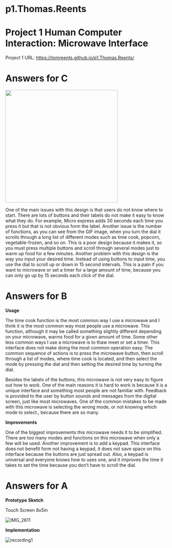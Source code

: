 # p1.Thomas.Reents
# Project 1 Human Computer Interaction: Microwave Interface

Project 1 URL: https://tomreents.github.io/p1.Thomas.Reents/

# Answers for C

<img src="https://user-images.githubusercontent.com/68446643/109210035-e613d000-7771-11eb-8d14-54f684ee5138.jpg" width = "350" src="https://user-images.githubusercontent.com/68446643/109210184-1c514f80-7772-11eb-9035-f15ccb61db76.GIF" width = "350">


One of the main issues with this design is that users do not know where to start. There are lots of buttons and their labels do not make it easy to know what they do. For example, Micro express adds 30 seconds each time you press it but that is not obvious form the label. Another issue is the number of functions, as you can see from the GIF image, when you turn the dial it scrolls through a long list of different modes such as time cook, popcorn, vegetable-frozen, and so on. This is a poor design because it makes it, so you must press multiple buttons and scroll through several modes just to warm up food for a few minutes. Another problem with this design is the way you input your desired time. Instead of using buttons to input time, you use the dial to scroll up or down in 15 second intervals. This is a pain if you want to microwave or set a timer for a large amount of time, because you can only go up by 15 seconds each click of the dial. 

# Answers for B

**Usage**

The time cook function is the most common way I use a microwave and I think it is the most common way most people use a microwave. This function, although it may be called something slightly different depending on your microwave, warms food for a given amount of time. Some other less common ways I use a microwave is to thaw meet or set a timer. This interface does not make doing the most common operation easy. The common sequence of actions is to press the microwave button, then scroll through a list of modes, where time cook is located, and then select the mode by pressing the dial and then setting the desired time by turning the dial. 

Besides the labels of the buttons, this microwave is not very easy to figure out how to work. One of the main reasons it is hard to work is because it is a unique interface and something most people are not familiar with. Feedback is provided to the user by button sounds and messages from the digital screen, just like most microwaves. One of the common mistakes to be made with this microwave is selecting the wrong mode, or not knowing which mode to select., because there are so many.  

**Improvements** 

One of the biggest improvements this microwave needs it to be simplified. There are too many modes and functions on this microwave when only a few will be used. Another improvement is to add a keypad. This interface does not benefit form not having a keypad, it does not save space on this interface because the buttons are just spread out. Also, a keypad is universal and everyone knows how to uses one, and it improves the time it takes to set the time because you don’t have to scroll the dial. 

# Answers for A

**Prototype Sketch**

Touch Screen 8x5in

![IMG_2611](https://user-images.githubusercontent.com/68446643/109334218-12892400-7826-11eb-8031-6390382dd9a4.jpg)

**Implementation**

![recording1](https://user-images.githubusercontent.com/68446643/109335366-8bd54680-7827-11eb-919f-b502631cefe5.gif)



